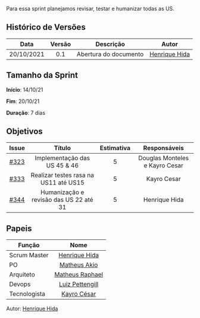 ﻿---
layout: page_slowbrows
tag: slowbrows
---

Para essa sprint planejamos revisar, testar e humanizar todas as US.

## Histórico de Versões

| Data       | Versão | Descrição                      | Autor             |
| :--------: | :----: | :----------:                   | :---------------: |
| 20/10/2021 |  0.1   | Abertura do documento | [Henrique Hida](https://github.com/HenriqueHida)|

## Tamanho da Sprint

**Início**: 14/10/21

**Fim**: 20/10/21

**Duração**: 7 dias

## Objetivos

| Issue |            Título            |      Estimativa     |        Responsáveis         | 
|:-----:|:----------------------------:|:-------------------:|:---------------------------:|
| [#323](https://github.com/fga-eps-mds/2021.1-AlligaBot/issues/323) | Implementação das US 45 & 46 | 5 | Douglas Monteles e Kayro Cesar|
| [#333](https://github.com/fga-eps-mds/2021.1-AlligaBot/issues/333) | Realizar testes rasa na US11 até US15 | 5 | Kayro Cesar |
| [#344](https://github.com/fga-eps-mds/2021.1-AlligaBot/issues/344) | Humanização e revisão das US 22 até 31 | 5 | Henrique Hida |


## Papeis

|      Função      |            Nome            |
|------------------|:--------------------------:|
| Scrum Master | [Henrique Hida](https://github.com/HenriqueHida) |
| PO | [Matheus Akio](https://github.com/matheusakio) |
| Arquiteto | [Matheus Raphael](https://github.com/matheusrazor) |
| Devops | [Luiz Pettengill](https://github.com/LuizPettengill) |
| Tecnologista | [Kayro César](https://github.com/kayrocesar)

Autor: [Henrique Hida](https://github.com/HenriqueHida)



